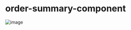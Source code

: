 # order-summary-component
![image](https://user-images.githubusercontent.com/98355491/173905913-20c8a00f-d40a-4974-9a90-760c0fa2b0f6.png)
